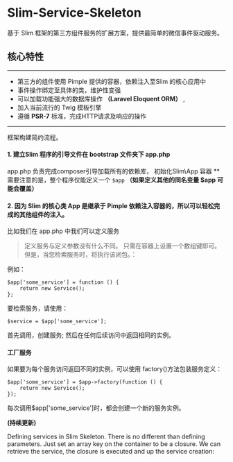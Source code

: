 # Slim-Service-Skeleton

基于 Slim 框架的第三方组件服务的扩展方案，提供最简单的微信事件驱动服务。

## 核心特性

----

- 第三方的组件使用 Pimple 提供的容器，依赖注入至Slim 的核心应用中
- 事件操作绑定至具体的类，维护性变强
- 可以加载功能强大的数据库操作 **（Laravel Eloquent ORM）** , 
- 加入当前流行的 Twig 模板引擎
- 遵循 **PSR-7** 标准，完成HTTP请求及响应的操作

---

框架构建简约流程。 

#### 1. 建立Slim 程序的引导文件在 bootstrap 文件夹下  **app.php**

app.php 负责完成composer引导加载所有的依赖库， 初始化Slim\App 容器  **需要注意的是，整个程序仅能定义一个 ``$app`` **（如果定义其他的同名变量 $app 可能会覆盖）**

#### 2. 因为 Slim 的核心类 App 是继承于 Pimple 依赖注入容器的，所以可以轻松完成的其他组件的注入。

比如我们在 app.php 中我们可以定义服务

>定义服务与定义参数没有什么不同。 只需在容器上设置一个数组键即可。但是，当您检索服务时，将执行该闭包。：

例如：


	$app['some_service'] = function () {
    	return new Service();
	};


 
要检索服务，请使用：


	$service = $app['some_service'];
   


首先调用，创建服务; 然后在任何后续访问中返回相同的实例。

#### 工厂服务

如果要为每个服务访问返回不同的实例，可以使用 factory()方法包装服务定义：

	$app['some_service'] = $app->factory(function () {
   		return new Service();
	});

每次调用$app['some_service']时，都会创建一个新的服务实例。


**(持续更新)**

Defining services in Slim Skeleton. There is no different than defining parameters. Just set an array key on the container to be a closure. We can  retrieve the service, the closure is executed and up the service creation:
                           
